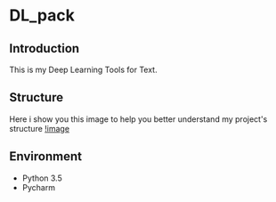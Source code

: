 # DL_pack
## Introduction
This is my Deep Learning Tools for Text. 
## Structure
Here i show you this image to help you better understand my project's structure
[!image](https://github.com/TerenceLiu2/DL_pack/blob/master/cache/1.png)
## Environment
- Python 3.5
- Pycharm
